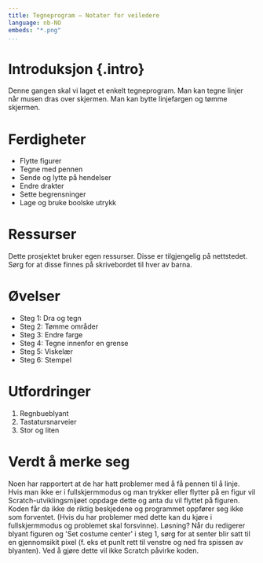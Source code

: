 ```yaml
---
title: Tegneprogram — Notater for veiledere
language: nb-NO
embeds: "*.png"
...
```


# Introduksjon {.intro}
Denne gangen skal vi laget et enkelt tegneprogram. Man kan tegne linjer når musen dras over skjermen. Man kan bytte linjefargen og tømme skjermen.

# Ferdigheter
* Flytte figurer
* Tegne med pennen
* Sende og lytte på hendelser
* Endre drakter
* Sette begrensninger
* Lage og bruke boolske utrykk

# Ressurser
Dette prosjektet bruker egen ressurser. Disse er tilgjengelig på nettstedet. Sørg for at disse finnes på skrivebordet til hver av barna.

# Øvelser
* Steg 1: Dra og tegn
* Steg 2: Tømme områder
* Steg 3: Endre farge
* Steg 4: Tegne innenfor en grense
* Steg 5: Viskelær
* Steg 6: Stempel

# Utfordringer
1. Regnbueblyant
2. Tastatursnarveier
3. Stor og liten

# Verdt å merke seg

Noen har rapportert at de har hatt problemer med å få pennen til å linje. Hvis man ikke er i fullskjermmodus og man trykker eller flytter på en figur vil Scratch-utviklingsmijøet oppdage dette og anta du vil flyttet på figuren. Koden får da ikke de riktig beskjedene og programmet oppfører seg ikke som forventet. (Hvis du har problemer med dette kan du kjøre i fullskjermmodus og problemet skal forsvinne).
Løsning? Når du redigerer blyant figuren og 'Set costume center' i steg 1, sørg for at senter blir satt til en gjennomsikit pixel (f. eks et punlt rett til venstre og ned fra spissen av blyanten). Ved å gjøre dette vil ikke Scratch påvirke koden.


